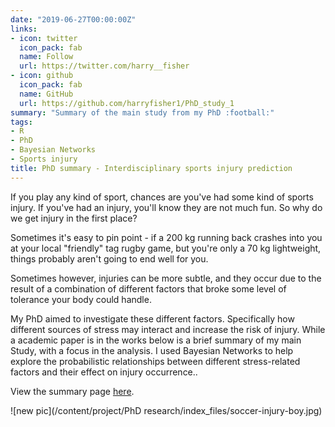 ```yaml
---
date: "2019-06-27T00:00:00Z"
links:
- icon: twitter
  icon_pack: fab
  name: Follow
  url: https://twitter.com/harry__fisher
- icon: github
  icon_pack: fab
  name: GitHub
  url: https://github.com/harryfisher1/PhD_study_1
summary: "Summary of the main study from my PhD :football:"
tags:
- R
- PhD
- Bayesian Networks
- Sports injury
title: PhD summary - Interdisciplinary sports injury prediction
---
```


If you play any kind of sport, chances are you've had some kind of sports injury. If you've had an injury, you'll know they are not much fun. So why do we get injury in the first place?

Sometimes it's easy to pin point - if a 200 kg running back crashes into you at your local "friendly" tag rugby game, but you're only a 70 kg lightweight, things probably aren't going to end well for you.

Sometimes however, injuries can be more subtle, and they occur due to the result of a combination of different factors that broke some level of tolerance your body could handle.

My PhD aimed to investigate these different factors. Specifically how different sources of stress may interact and increase the risk of injury. While a academic paper is in the works below is a brief summary of my main Study, with a focus in the analysis. I used Bayesian Networks to help explore the probabilistic relationships between different stress-related factors and their effect on injury occurrence..

View the summary page [here](https://htmlpreview.github.io/?https://github.com/HarryFisher1/PhD_study_1/blob/master/study_summary.html).

![new pic](/content/project/PhD research/index_files/soccer-injury-boy.jpg)








